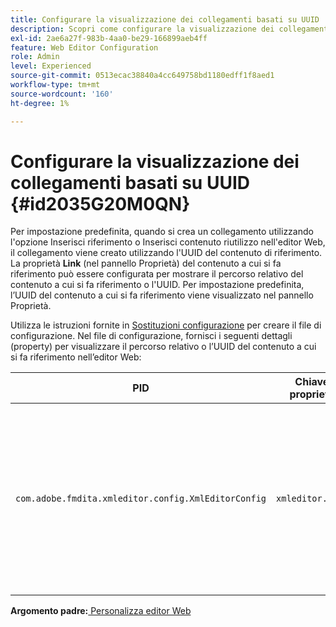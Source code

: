 ```yaml
---
title: Configurare la visualizzazione dei collegamenti basati su UUID
description: Scopri come configurare la visualizzazione dei collegamenti basati su UUID
exl-id: 2ae6a27f-983b-4aa0-be29-166899aeb4ff
feature: Web Editor Configuration
role: Admin
level: Experienced
source-git-commit: 0513ecac38840a4cc649758bd1180edff1f8aed1
workflow-type: tm+mt
source-wordcount: '160'
ht-degree: 1%

---
```


# Configurare la visualizzazione dei collegamenti basati su UUID {#id2035G20M0QN}

Per impostazione predefinita, quando si crea un collegamento utilizzando l&#39;opzione Inserisci riferimento o Inserisci contenuto riutilizzo nell&#39;editor Web, il collegamento viene creato utilizzando l&#39;UUID del contenuto di riferimento. La proprietà **Link** \(nel pannello Proprietà\) del contenuto a cui si fa riferimento può essere configurata per mostrare il percorso relativo del contenuto a cui si fa riferimento o l&#39;UUID. Per impostazione predefinita, l’UUID del contenuto a cui si fa riferimento viene visualizzato nel pannello Proprietà.

Utilizza le istruzioni fornite in [Sostituzioni configurazione](download-install-additional-config-override.md#) per creare il file di configurazione. Nel file di configurazione, fornisci i seguenti dettagli \(property\) per visualizzare il percorso relativo o l’UUID del contenuto a cui si fa riferimento nell’editor Web:

| PID | Chiave proprietà | Valore proprietà |
|---|------------|--------------|
| `com.adobe.fmdita.xmleditor.config.XmlEditorConfig` | `xmleditor.uuid` | Booleano \(true/false\). Se desideri visualizzare il percorso relativo del contenuto collegato, imposta questa proprietà su false. <br> **Valore predefinito**: true |

**Argomento padre:**[ Personalizza editor Web](conf-web-editor.md)
